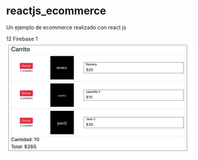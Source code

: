 # reactjs_ecommerce
Un ejemplo de ecommerce realizado con react js 

12 Firebase 1
![Screenshot](screenshots/screen08.png)